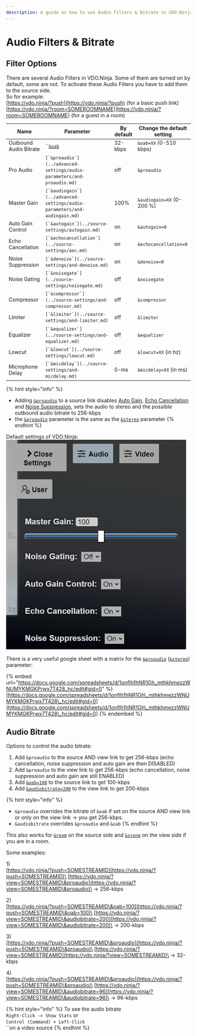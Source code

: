 ```yaml
---
description: A guide on how to use Audio Filters & Bitrate in VDO.Ninja
---
```


# Audio Filters & Bitrate

## Filter Options

There are several Audio Filters in VDO.Ninja. Some of them are turned on by default, some are not. To activate these Audio Filters you have to add them to the source side.\
So for example:\
[https://vdo.ninja/?push](https://vdo.ninja/?push) (for a basic push link)\
[https://vdo.ninja/?room=SOMEROOMNAME](https://vdo.ninja/?room=SOMEROOMNAME) (for a guest in a room)

| Name                   | Parameter                                                                  | By default | Change the default setting |
| ---------------------- | -------------------------------------------------------------------------- | ---------- | -------------------------- |
| Outbound Audio Bitrate | ``[`&oab`](../source-settings/and-outboundaudiobitrate.md)                 | 32-kbps    | `&oab=XX` (0-510 kbps)     |
| Pro Audio              | ``[`&proaudio`](../advanced-settings/audio-parameters/and-proaudio.md)``   | off        | `&proaudio`                |
| Master Gain            | ``[`&audiogain`](../advanced-settings/audio-parameters/and-audiogain.md)`` | 100%       | `&audiogain=XX` (0-200 %)  |
| Auto Gain Control      | ``[`&autogain`](../source-settings/autogain.md)``                          | on         | `&autogain=0`              |
| Echo Cancellation      | ``[`&echocancellation`](../source-settings/aec.md)``                       | on         | `&echocancellation=0`      |
| Noise Suppression      | ``[`&denoise`](../source-settings/and-denoise.md)``                        | on         | `&denoise=0`               |
| Noise Gating           | ``[`&noisegate`](../source-settings/noisegate.md)``                        | off        | `&noisegate`               |
| Compressor             | ``[`&compressor`](../source-settings/and-compressor.md)``                  | off        | `&compressor`              |
| Limiter                | ``[`&limiter`](../source-settings/and-limiter.md)``                        | off        | `&limiter`                 |
| Equalizer              | ``[`&equalizer`](../source-settings/and-equalizer.md)``                    | off        | `&equalizer`               |
| Lowcut                 | ``[`&lowcut`](../source-settings/lowcut.md)``                              | off        | `&lowcut=XX` (in hz)       |
| Microphone Delay       | ``[`&micdelay`](../source-settings/and-micdelay.md)``                      | 0-ms       | `&micdelay=XX` (in ms)     |

{% hint style="info" %}
* Adding [`&proaudio`](../advanced-settings/audio-parameters/and-proaudio.md) to a source link disables [Auto Gain](../source-settings/autogain.md), [Echo Cancellation](../source-settings/aec.md) and [Noise Suppression](../source-settings/and-denoise.md), sets the audio to stereo and the possible outbound audio bitrate to 256-kbps
* the [`&proaudio`](../advanced-settings/audio-parameters/and-proaudio.md) parameter is the same as the [`&stereo`](../general-settings/stereo.md) parameter
{% endhint %}

Default settings of VDO.Ninja:\
![](<../.gitbook/assets/image (109).png>)

There is a very useful google sheet with a matrix for the [`&proaudio`](../advanced-settings/audio-parameters/and-proaudio.md) ([`&stereo`](../general-settings/stereo.md)) parameter:

{% embed url="https://docs.google.com/spreadsheets/d/1onfIh1hNR1Gh_mthkhmezzWNUMYKMGKPrwx7T428_hc/edit#gid=0" %}
[https://docs.google.com/spreadsheets/d/1onfIh1hNR1Gh\_mthkhmezzWNUMYKMGKPrwx7T428\_hc/edit#gid=0](https://docs.google.com/spreadsheets/d/1onfIh1hNR1Gh\_mthkhmezzWNUMYKMGKPrwx7T428\_hc/edit#gid=0)
{% endembed %}

## Audio Bitrate

Options to control the audio bitrate:

1. Add `&proaudio` to the source AND view link to get 256-kbps (echo cancellation, noise suppression and auto gain are then DISABLED)
2. Add `&proaudio` to the view link to get 256-kbps (echo cancellation, noise suppression and auto gain are still ENABLED)
3. Add [`&oab=100`](../source-settings/and-outboundaudiobitrate.md) to the source link to get 100-kbps
4. Add [`&audiobitrate=200`](../advanced-settings/view-parameters/audiobitrate.md) to the view link to get 200-kbps

{% hint style="info" %}
* `&proaudio` overrides the bitrate of `&oab` if set on the source AND view link or only on the view link -> you get 256-kbps.
* `&audiobitrate` overrides `&proaudio` and `&oab`
{% endhint %}

This also works for [`&room`](../general-settings/room.md) on the source side and [`&scene`](../advanced-settings/view-parameters/scene.md) on the view side if you are in a room.

Some examples:

1\)\
[https://vdo.ninja/?push=SOMESTREAMID](https://vdo.ninja/?push=SOMESTREAMID)\
[https://vdo.ninja/?view=SOMESTREAMID\&proaudio](https://vdo.ninja/?view=SOMESTREAMID\&proaudio)\
\-> 256-kbps

2\)\
[https://vdo.ninja/?push=SOMESTREAMID\&oab=100](https://vdo.ninja/?push=SOMESTREAMID\&oab=100)\
[https://vdo.ninja/?view=SOMESTREAMID\&audiobitrate=200](https://vdo.ninja/?view=SOMESTREAMID\&audiobitrate=200)\
\-> 200-kbps

3\)\
[https://vdo.ninja/?push=SOMESTREAMID\&proaudio](https://vdo.ninja/?push=SOMESTREAMID\&proaudio)\
[https://vdo.ninja/?view=SOMESTREAMID](https://vdo.ninja/?view=SOMESTREAMID)\
\-> 32-kbps

4\)\
[https://vdo.ninja/?push=SOMESTREAMID\&proaudio](https://vdo.ninja/?push=SOMESTREAMID\&proaudio)\
[https://vdo.ninja/?view=SOMESTREAMID\&audiobitrate=96](https://vdo.ninja/?view=SOMESTREAMID\&audiobitrate=96)\
\-> 96-kbps

{% hint style="info" %}
To see the audio bitrate\
`Right-Click -> Show Stats` or\
`Control (Command) + Left-Click`\
``on a video source
{% endhint %}
